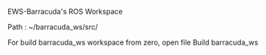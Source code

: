 EWS-Barracuda's ROS Workspace

Path :
~/barracuda_ws/src/

For build barracuda_ws workspace from zero, open file Build barracuda_ws
